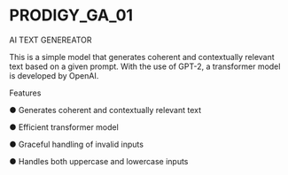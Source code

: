 # PRODIGY_GA_01
AI TEXT GENEREATOR

This is a simple model that generates coherent and contextually relevant text based on a given prompt. With the use of GPT-2, a transformer model is developed by OpenAI.

Features

● Generates coherent and contextually relevant text 

● Efficient transformer model 

● Graceful handling of invalid inputs

● Handles both uppercase and lowercase inputs
